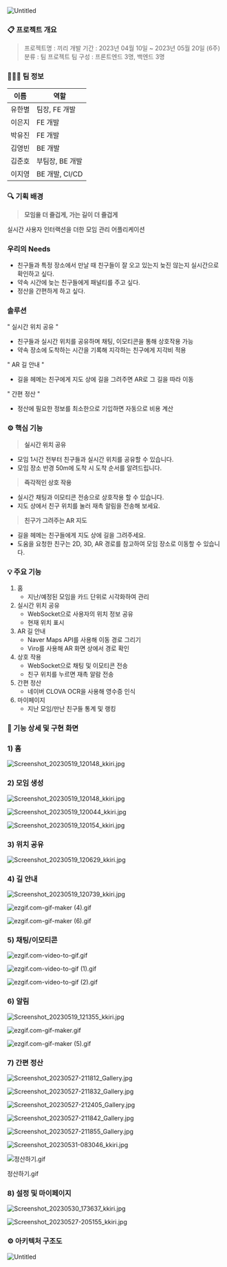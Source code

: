 ![Untitled](images/ReadMe/Untitled.png)

### 📋 프로젝트 개요

> 프로젝트명 : 끼리
개발 기간 : 2023년 04월 10일 ~ 2023년 05월 20일 (6주)
분류 : 팀 프로젝트
팀 구성 : 프론트엔드 3명, 백엔드 3명
> 

### 🧑‍🤝‍🧑 팀 정보

| 이름 | 역할 |
| --- | --- |
| 유한별 | 팀장, FE 개발 |
| 이은지 | FE 개발 |
| 박유진 | FE 개발 |
| 김영빈 | BE 개발 |
| 김준호 | 부팀장, BE 개발 |
| 이지영 | BE 개발, CI/CD |

### 🔍 기획 배경

> **모임을 더 즐겁게, 가는 길이 더 즐겁게**
> 

실시간 사용자 인터랙션을 더한 모임 관리 어플리케이션

### 우리의 Needs

- 친구들과 특정 장소에서 만날 때 친구들이 잘 오고 있는지 늦진 않는지 실시간으로 확인하고 싶다.
- 약속 시간에 늦는 친구들에게 패널티를 주고 싶다.
- 정산을 간편하게 하고 싶다.

### 솔루션

" 실시간 위치 공유 "

- 친구들과 실시간 위치를 공유하며 채팅, 이모티콘을 통해 상호작용 가능
- 약속 장소에 도착하는 시간을 기록해 지각하는 친구에게 지각비 적용

" AR 길 안내 "

- 길을 헤메는 친구에게 지도 상에 길을 그려주면 AR로 그 길을 따라 이동

" 간편 정산 "

- 정산에 필요한 정보를 최소한으로 기입하면 자동으로 비용 계산

### ⚙️ 핵심 기능

> **실시간 위치 공유**
> 
- 모임 1시간 전부터 친구들과 실시간 위치를 공유할 수 있습니다.
- 모임 장소 반경 50m에 도착 시 도착 순서를 알려드립니다.

> **즉각적인 상호 작용**
> 
- 실시간 채팅과 이모티콘 전송으로 상호작용 할 수 있습니다.
- 지도 상에서 친구 위치를 눌러 재촉 알림을 전송해 보세요.

> **친구가 그려주는 AR 지도**
> 
- 길을 헤메는 친구들에게 지도 상에 길을 그려주세요.
- 도움을 요청한 친구는 2D, 3D, AR 경로를 참고하여 모임 장소로 이동할 수 있습니다.

### 💡 주요 기능

1. 홈
    - 지난/예정된 모임을 카드 단위로 시각화하여 관리
2. 실시간 위치 공유
    - WebSocket으로 사용자의 위치 정보 공유
    - 현재 위치 표시
3. AR 길 안내
    - Naver Maps API를 사용해 이동 경로 그리기
    - Viro를 사용해 AR 화면 상에서 경로 확인
4. 상호 작용
    - WebSocket으로 채팅 및 이모티콘 전송
    - 친구 위치를 누르면 재촉 알람 전송
5. 간편 정산
    - 네이버 CLOVA OCR을 사용해 영수증 인식
6. 마이페이지
    - 지난 모임/만난 친구들 통계 및 랭킹

### 🎨 기능 상세 및 구현 화면

### 1) 홈

![Screenshot_20230519_120148_kkiri.jpg](images/ReadMe/Screenshot_20230519_120148_kkiri.jpg)

### 2) 모임 생성

![Screenshot_20230519_120148_kkiri.jpg](images/ReadMe/Screenshot_20230519_120148_kkiri.jpg)

![Screenshot_20230519_120044_kkiri.jpg](images/ReadMe/Screenshot_20230519_120044_kkiri.jpg)

![Screenshot_20230519_120154_kkiri.jpg](images/ReadMe/Screenshot_20230519_120154_kkiri.jpg)

### 3) 위치 공유

![Screenshot_20230519_120629_kkiri.jpg](images/ReadMe/Screenshot_20230519_120629_kkiri.jpg)

### 4) 길 안내

![Screenshot_20230519_120739_kkiri.jpg](images/ReadMe/Screenshot_20230519_120739_kkiri.jpg)

![ezgif.com-gif-maker (4).gif](images/ReadMe/ezgif.com-gif-maker_(4).gif)

![ezgif.com-gif-maker (6).gif](images/ReadMe/ezgif.com-gif-maker_(6).gif)

### 5) 채팅/이모티콘

![ezgif.com-video-to-gif.gif](images/ReadMe/ezgif.com-video-to-gif.gif)

![ezgif.com-video-to-gif (1).gif](images/ReadMe/ezgif.com-video-to-gif_(1).gif)

![ezgif.com-video-to-gif (2).gif](images/ReadMe/ezgif.com-video-to-gif_(2).gif)

### 6) 알림

![Screenshot_20230519_121355_kkiri.jpg](images/ReadMe/Screenshot_20230519_121355_kkiri.jpg)

![ezgif.com-gif-maker.gif](images/ReadMe/ezgif.com-gif-maker.gif)

![ezgif.com-gif-maker (5).gif](images/ReadMe/ezgif.com-gif-maker_(5).gif)

### 7) 간편 정산

![Screenshot_20230527-211812_Gallery.jpg](images/ReadMe/Screenshot_20230527-211812_Gallery.jpg)

![Screenshot_20230527-211832_Gallery.jpg](images/ReadMe/Screenshot_20230527-211832_Gallery.jpg)

![Screenshot_20230527-212405_Gallery.jpg](images/ReadMe/Screenshot_20230527-212405_Gallery.jpg)

![Screenshot_20230527-211842_Gallery.jpg](images/ReadMe/Screenshot_20230527-211842_Gallery.jpg)

![Screenshot_20230527-211855_Gallery.jpg](images/ReadMe/Screenshot_20230527-211855_Gallery.jpg)

![Screenshot_20230531-083046_kkiri.jpg](images/ReadMe/Screenshot_20230531-083046_kkiri.jpg)

![정산하기.gif](images/ReadMe/ezgif.com-gif-maker_(7).gif)

정산하기.gif

### 8) 설정 및 마이페이지

![Screenshot_20230530_173637_kkiri.jpg](images/ReadMe/ReadMe/Screenshot_20230530_173637_kkiri.jpg)

![Screenshot_20230527-205155_kkiri.jpg](images/ReadMe/ReadMe/Screenshot_20230527-205155_kkiri.jpg)

### ⚙ 아키텍처 구조도

![Untitled](images/ReadMe/Untitled%201.png)